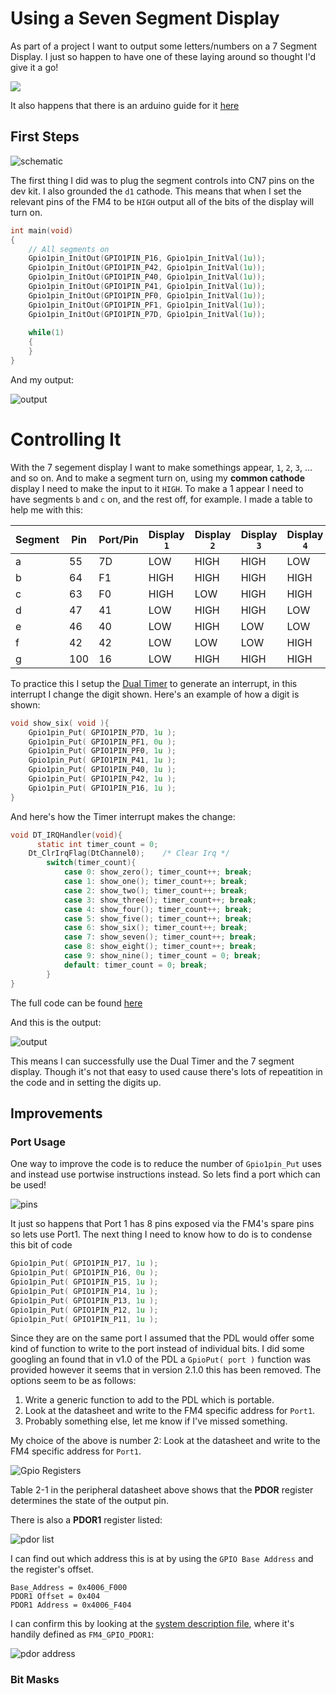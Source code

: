 # Using a Seven Segment Display

As part of a project I want to output some letters/numbers on a 7 Segment Display. I just so happen to have one of these laying around so thought I'd give it a go! 

<img src="http://haneefputtur.com/wp-content/uploads/2016/02/pic7segment.jpg">

It also happens that there is an arduino guide for it [here](http://haneefputtur.com/7-segment-4-digit-led-display-sma420564-using-arduino.html)

## First Steps

![schematic](schematic.PNG)

The first thing I did was to plug the segment controls into CN7 pins on the dev kit. I also grounded the `d1` cathode. This means that when I set the relevant pins of the FM4 to be `HIGH` output all of the bits of the display will turn on. 

``` c
int main(void)
{
	// All segments on
	Gpio1pin_InitOut(GPIO1PIN_P16, Gpio1pin_InitVal(1u));
	Gpio1pin_InitOut(GPIO1PIN_P42, Gpio1pin_InitVal(1u));
	Gpio1pin_InitOut(GPIO1PIN_P40, Gpio1pin_InitVal(1u));
	Gpio1pin_InitOut(GPIO1PIN_P41, Gpio1pin_InitVal(1u));
	Gpio1pin_InitOut(GPIO1PIN_PF0, Gpio1pin_InitVal(1u));
	Gpio1pin_InitOut(GPIO1PIN_PF1, Gpio1pin_InitVal(1u));
	Gpio1pin_InitOut(GPIO1PIN_P7D, Gpio1pin_InitVal(1u));
	   
    while(1)
    {
    }
}
```

And my output:

![output](all_on.JPG)

# Controlling It
With the 7 segement display I want to make somethings appear, `1`, `2`, `3`, ... and so on. And to make a segment turn on, using my __common cathode__ display I need to make the input to it `HIGH`. To make a 1 appear I need to have segments `b` and `c` on, and the rest off, for example. I made a table to help me with this:

| Segment | Pin | Port/Pin | Display `1` | Display `2` | Display `3` |Display `4` |Display `5` |Display `6` |Display `7` |Display `8` |Display `9` |Display `0` |
| --- | --- | --- | --- | --- | --- | --- | --- | --- | --- | --- | --- | --- |
| a | 55| 7D | LOW  | HIGH |HIGH |LOW |  HIGH |HIGH |HIGH |HIGH |HIGH |HIGH |
| b | 64| F1 | HIGH | HIGH |HIGH |HIGH | LOW  |LOW  |HIGH |HIGH |HIGH |HIGH |
| c | 63| F0 | HIGH | LOW  |HIGH |HIGH | HIGH |HIGH |HIGH |HIGH |HIGH |HIGH |
| d | 47| 41 |  LOW |  HIGH| HIGH| LOW|   HIGH| HIGH| LOW |HIGH |HIGH |HIGH |
| e | 46| 40 |  LOW |  HIGH| LOW | LOW |  LOW | HIGH| LOW |HIGH |LOW  |HIGH |
| f | 42| 42 | LOW  | LOW  |LOW  |HIGH  | HIGH| HIGH|LOW  |HIGH |HIGH |HIGH |
| g | 100| 16| LOW  | HIGH |HIGH |HIGH | HIGH |HIGH |LOW  |HIGH |HIGH |LOW  |

To practice this I setup the [Dual Timer](../timer/index.md) to generate an interrupt, in this interrupt I change the digit shown. Here's an example of how a digit is shown:

``` c
void show_six( void ){
	Gpio1pin_Put( GPIO1PIN_P7D, 1u );
	Gpio1pin_Put( GPIO1PIN_PF1, 0u );
	Gpio1pin_Put( GPIO1PIN_PF0, 1u );
	Gpio1pin_Put( GPIO1PIN_P41, 1u );
	Gpio1pin_Put( GPIO1PIN_P40, 1u );
	Gpio1pin_Put( GPIO1PIN_P42, 1u );
	Gpio1pin_Put( GPIO1PIN_P16, 1u );
}
```

And here's how the Timer interrupt makes the change:

```c
void DT_IRQHandler(void){
	  static int timer_count = 0;
    Dt_ClrIrqFlag(DtChannel0);    /* Clear Irq */
		switch(timer_count){
			case 0: show_zero(); timer_count++; break;
			case 1: show_one(); timer_count++; break;
			case 2: show_two(); timer_count++; break;
			case 3: show_three(); timer_count++; break;
			case 4: show_four(); timer_count++; break;
			case 5: show_five(); timer_count++; break;
			case 6: show_six(); timer_count++; break;
			case 7: show_seven(); timer_count++; break;
			case 8: show_eight(); timer_count++; break;
			case 9: show_nine(); timer_count = 0; break;
			default: timer_count = 0; break;
		}	
}
```

The full code can be found [here](count_loop.c)

And this is the output:

![output](sevenseg_loop.gif)

This means I can successfully use the Dual Timer and the 7 segment display. Though it's not that easy to used cause there's lots of repeatition in the code and in setting the digits up.

## Improvements

### Port Usage

One way to improve the code is to reduce the number of `Gpio1pin_Put` uses and instead use portwise instructions instead. So lets find a port which can be used!

![pins](port1_pins.png)

It just so happens that Port 1 has 8 pins exposed via the FM4's spare pins so lets use Port1. The next thing I need to know how to do is to condense this bit of code 

```c
Gpio1pin_Put( GPIO1PIN_P17, 1u );
Gpio1pin_Put( GPIO1PIN_P16, 0u );
Gpio1pin_Put( GPIO1PIN_P15, 1u );
Gpio1pin_Put( GPIO1PIN_P14, 1u );
Gpio1pin_Put( GPIO1PIN_P13, 1u );
Gpio1pin_Put( GPIO1PIN_P12, 1u );
Gpio1pin_Put( GPIO1PIN_P11, 1u );

```

Since they are on the same port I assumed that the PDL would offer some kind of function to write to the port instead of individual bits. I did some googling an found that in v1.0 of the PDL a `GpioPut( port )` function was provided however it seems that in version 2.1.0 this has been removed. The options seem to be as follows: 

1. Write a generic function to add to the PDL which is portable. 
2. Look at the datasheet and write to the FM4 specific address for `Port1`.
3. Probably something else, let me know if I've missed something.

My choice of the above is number 2: Look at the datasheet and write to the FM4 specific address for `Port1`.

![Gpio Registers](gpio_table.PNG)

Table 2-1 in the peripheral datasheet above shows that the __PDOR__ register determines the state of the output pin.

There is also a __PDOR1__ register listed:

![pdor list](PDOR_table.PNG)

I can find out which address this is at by using the `GPIO Base Address` and the register's offset.

```
Base_Address = 0x4006_F000
PDOR1 Offset = 0x404
PDOR1 Address = 0x4006_F404
```

I can confirm this by looking at the [system description file](code/s6e2ccxj/common/s6e2ccxj.h), where it's handily defined as `FM4_GPIO_PDOR1`:

![pdor address](system_pdor1.PNG)

### Bit Masks